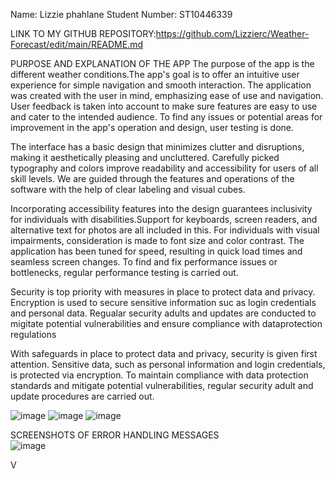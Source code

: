 Name: Lizzie phahlane
Student Number: ST10446339


LINK TO MY GITHUB REPOSITORY:https://github.com/Lizzierc/Weather-Forecast/edit/main/README.md



PURPOSE AND EXPLANATION OF THE APP
The purpose of the app is the different weather conditions.The app's goal is to offer an intuitive user experience for simple navigation and smooth interaction. The application was created with the user in mind, emphasizing ease of use and navigation. User feedback is taken into account to make sure features are easy to use and cater to the intended audience. To find any issues or potential areas for improvement in the app's operation and design, user testing is done.

The interface has a basic design that minimizes clutter and disruptions, making it aesthetically pleasing and uncluttered. Carefully picked typography and colors improve readability and accessibility for users of all skill levels. We are guided through the features and operations of the software with the help of clear labeling and visual cubes.
 
 Incorporating accessibility features into the design guarantees inclusivity for individuals with disabilities.Support for keyboards, screen readers, and alternative text for photos are all included in this. For individuals with visual impairments, consideration is made to font size and color contrast. The application has been tuned for speed, resulting in quick load times and seamless screen changes. To find and fix performance issues or bottlenecks, regular performance testing is carried out.
 
 Security is top priority with measures in place to protect data and privacy. Encryption is used to secure sensitive information suc as login credentials and personal data. Regualar security adults and updates are conducted to migitate potential vulnerabilities and ensure compliance with dataprotection regulations

 With safeguards in place to protect data and privacy, security is given first attention. Sensitive data, such as personal information and login credentials, is protected via encryption. To maintain compliance with data protection standards and mitigate potential vulnerabilities, regular security adult and update procedures are carried out.


![image](https://github.com/Lizzierc/Weather-Forecast/assets/164861140/9c7da5f7-fb54-4d42-9b3f-6e6659b006c3)
![image](https://github.com/Lizzierc/Weather-Forecast/assets/164861140/6f34617d-487e-4c60-8373-1f1965553387)
![image](https://github.com/Lizzierc/Weather-Forecast/assets/164861140/0bdf884b-6730-4d6b-b63b-254d4e65fbde)


                                                         
 SCREENSHOTS OF ERROR HANDLING MESSAGES                                                            
![image](https://github.com/Lizzierc/Weather-Forecast/assets/164861140/9c7da258-5cd4-4ecc-a1cb-d5cdf8eaadb7)


                                                            















	
















V












	
















